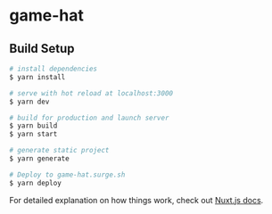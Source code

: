 # game-hat

## Build Setup

```bash
# install dependencies
$ yarn install

# serve with hot reload at localhost:3000
$ yarn dev

# build for production and launch server
$ yarn build
$ yarn start

# generate static project
$ yarn generate

# Deploy to game-hat.surge.sh
$ yarn deploy
```

For detailed explanation on how things work, check out [Nuxt.js docs](https://nuxtjs.org).
